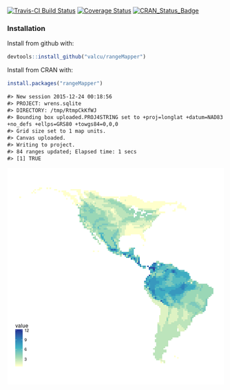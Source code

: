 
<!-- README.md is generated from README.Rmd. Please edit that file
knitr::knit('README.Rmd')
-->


[![Travis-CI Build Status](https://travis-ci.org/valcu/rangeMapper.svg?branch=master)](https://travis-ci.org/valcu/rangeMapper)
[![Coverage Status](https://img.shields.io/codecov/c/github/valcu/rangeMapper/master.svg)](https://codecov.io/github/valcu/rangeMapper?branch=master)
[![CRAN_Status_Badge](http://www.r-pkg.org/badges/version/rangeMapper)](http://cran.r-project.org/package=rangeMapper)

### Installation

Install from github with:

```R
devtools::install_github("valcu/rangeMapper")
```
Install from CRAN with:

```R
install.packages("rangeMapper")
```


```
#> New session 2015-12-24 00:18:56
#> PROJECT: wrens.sqlite 
#> DIRECTORY: /tmp/RtmpCkKfWJ
#> Bounding box uploaded.PROJ4STRING set to +proj=longlat +datum=NAD83 +no_defs +ellps=GRS80 +towgs84=0,0,0
#> Grid size set to 1 map units.
#> Canvas uploaded.
#> Writing to project.
#> 84 ranges updated; Elapsed time: 1 secs
#> [1] TRUE
```

![](README-1-1.png) 
